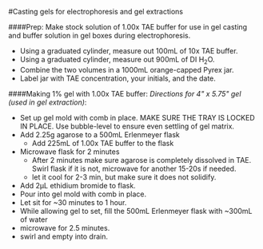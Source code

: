 #Casting gels for electrophoresis and gel extractions

####Prep: Make stock solution of 1.00x TAE buffer for use in gel casting and buffer solution in gel boxes during electrophoresis.
  * Using a graduated cylinder, measure out 100mL of 10x TAE buffer.
  * Using a graduated cylinder, measure out 900mL of DI H<sub>2</sub>O.
  * Combine the two volumes in a 1000mL orange-capped Pyrex jar.
  * Label jar with TAE concentration, your initials, and the date.

####Making 1% gel with 1.00x TAE buffer:
_Directions for 4" x 5.75" gel (used in gel extraction)_:
* Set up gel mold with comb in place. MAKE SURE THE TRAY IS LOCKED IN PLACE. Use bubble-level to ensure even settling of gel matrix. 
* Add 2.25g agarose to a 500mL Erlenmeyer flask  
  * Add 225mL of 1.00x TAE buffer to the flask  
* Microwave flask for 2 minutes 
  * After 2 minutes make sure agarose is completely dissolved in TAE. Swirl flask if it is not, microwave for another 15-20s if needed. 
  * let it cool for 2-3 min, but make sure it does not solidify. 
* Add 2μL ethidium bromide to flask.  
* Pour into gel mold with comb in place. 
* Let sit for ~30 minutes to 1 hour.  
*  While allowing gel to set, fill the 500mL Erlenmeyer flask with ~300mL of water  
  * microwave for 2.5 minutes.  
  * swirl and empty into drain.  
